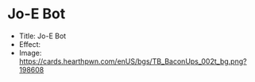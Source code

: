 # Jo-E Bot
- Title:  Jo-E Bot
- Effect:  
- Image:  https://cards.hearthpwn.com/enUS/bgs/TB_BaconUps_002t_bg.png?198608
